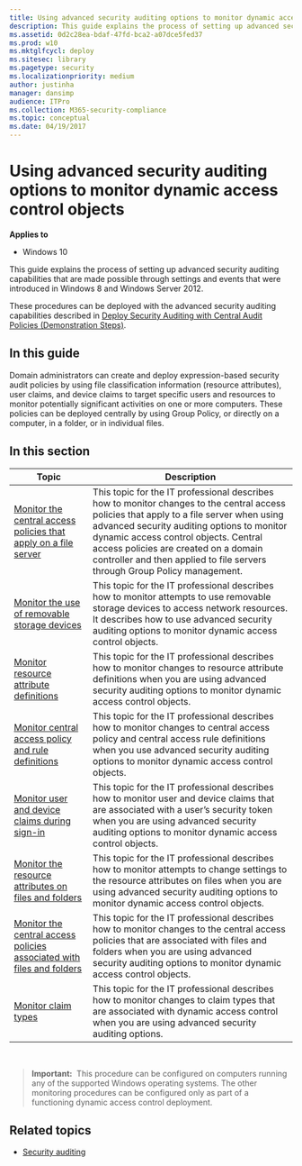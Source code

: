 ```yaml
---
title: Using advanced security auditing options to monitor dynamic access control objects (Windows 10)
description: This guide explains the process of setting up advanced security auditing capabilities that are made possible through settings and events that were introduced in Windows 8 and Windows Server 2012.
ms.assetid: 0d2c28ea-bdaf-47fd-bca2-a07dce5fed37
ms.prod: w10
ms.mktglfcycl: deploy
ms.sitesec: library
ms.pagetype: security
ms.localizationpriority: medium
author: justinha
manager: dansimp
audience: ITPro
ms.collection: M365-security-compliance
ms.topic: conceptual
ms.date: 04/19/2017
---
```


# Using advanced security auditing options to monitor dynamic access control objects

**Applies to**
-   Windows 10

This guide explains the process of setting up advanced security auditing capabilities that are made possible through settings and events that were introduced in Windows 8 and Windows Server 2012.

These procedures can be deployed with the advanced security auditing capabilities described in [Deploy Security Auditing with Central Audit Policies (Demonstration Steps)](https://technet.microsoft.com/library/hh831542.aspx).

## In this guide

Domain administrators can create and deploy expression-based security audit policies by using file classification information (resource attributes), user claims, and device claims to target specific users and resources to monitor potentially significant activities on one or more computers. These policies can be deployed centrally by using Group Policy, or directly on a computer, in a folder, or in individual files.

## In this section

| Topic | Description |
| - | - |
| [Monitor the central access policies that apply on a file server](monitor-the-central-access-policies-that-apply-on-a-file-server.md) | This topic for the IT professional describes how to monitor changes to the central access policies that apply to a file server when using advanced security auditing options to monitor dynamic access control objects. Central access policies are created on a domain controller and then applied to file servers through Group Policy management. |
| [Monitor the use of removable storage devices](monitor-the-use-of-removable-storage-devices.md) | This topic for the IT professional describes how to monitor attempts to use removable storage devices to access network resources. It describes how to use advanced security auditing options to monitor dynamic access control objects. |
| [Monitor resource attribute definitions](monitor-resource-attribute-definitions.md)| This topic for the IT professional describes how to monitor changes to resource attribute definitions when you are using advanced security auditing options to monitor dynamic access control objects.|
| [Monitor central access policy and rule definitions](monitor-central-access-policy-and-rule-definitions.md) | This topic for the IT professional describes how to monitor changes to central access policy and central access rule definitions when you use advanced security auditing options to monitor dynamic access control objects. |
| [Monitor user and device claims during sign-in](monitor-user-and-device-claims-during-sign-in.md)| This topic for the IT professional describes how to monitor user and device claims that are associated with a user’s security token when you are using advanced security auditing options to monitor dynamic access control objects. |
| [Monitor the resource attributes on files and folders](monitor-the-resource-attributes-on-files-and-folders.md)| This topic for the IT professional describes how to monitor attempts to change settings to the resource attributes on files when you are using advanced security auditing options to monitor dynamic access control objects. |
| [Monitor the central access policies associated with files and folders](monitor-the-central-access-policies-associated-with-files-and-folders.md)| This topic for the IT professional describes how to monitor changes to the central access policies that are associated with files and folders when you are using advanced security auditing options to monitor dynamic access control objects. |
| [Monitor claim types](monitor-claim-types.md) | This topic for the IT professional describes how to monitor changes to claim types that are associated with dynamic access control when you are using advanced security auditing options.|
 
>**Important:**  This procedure can be configured on computers running any of the supported Windows operating systems. The other monitoring procedures can be configured only as part of a functioning dynamic access control deployment.
 
## Related topics

- [Security auditing](security-auditing-overview.md)
